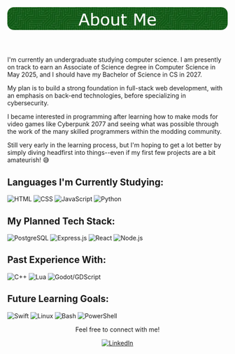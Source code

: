 <header align="center">
    <img src="./github-header-image.webp" alt="About Me">
</header>

<main>
    <p>I'm currently an undergraduate studying computer science. I am presently on track to earn an Associate of Science degree in Computer Science in May 2025, and I should have my Bachelor of Science in CS in 2027.</p>
    <p>My plan is to build a strong foundation in full-stack web development, with an emphasis on back-end technologies, before specializing in cybersecurity.</p>
    <p>I became interested in programming after learning how to make mods for video games like Cyberpunk 2077 and seeing what was possible through the work of the many skilled programmers within the modding community.</p>
    <p>Still very early in the learning process, but I'm hoping to get a lot better by simply diving headfirst into things--even if my first few projects are a bit amateurish! 😅</p>
</main>

## **Languages I'm Currently Studying:**
<div>
    <img src="https://cdn.jsdelivr.net/gh/devicons/devicon@latest/icons/html5/html5-original.svg" height="50" title="HTML" alt="HTML"/>
    <img src="https://cdn.jsdelivr.net/gh/devicons/devicon@latest/icons/css3/css3-original.svg" height="50" title="CSS" alt="CSS"/>
    <img src="https://cdn.jsdelivr.net/gh/devicons/devicon@latest/icons/javascript/javascript-original.svg" height="50" title="JavaScript" alt="JavaScript"/>
    <img src="https://cdn.jsdelivr.net/gh/devicons/devicon@latest/icons/python/python-original.svg" height="50" title="Python" alt="Python"/>
</div>

## **My Planned Tech Stack:**
<div>
    <img src="https://cdn.jsdelivr.net/gh/devicons/devicon@latest/icons/postgresql/postgresql-original.svg" height="50" title="PostgreSQL" alt="PostgreSQL"/>
    <img src="https://cdn.jsdelivr.net/gh/devicons/devicon@latest/icons/express/express-original.svg" height="50" title="Express.js" alt="Express.js"/>
    <img src="https://cdn.jsdelivr.net/gh/devicons/devicon@latest/icons/react/react-original.svg" height="50" title="React" alt="React"/>
    <img src="https://cdn.jsdelivr.net/gh/devicons/devicon@latest/icons/nodejs/nodejs-original.svg" height="50" title="Node.js" alt="Node.js"/>
</div>

## **Past Experience With:**
<div>
    <img src="https://cdn.jsdelivr.net/gh/devicons/devicon@latest/icons/cplusplus/cplusplus-original.svg" height="50" title="C++" alt="C++"/>
    <img src="https://cdn.jsdelivr.net/gh/devicons/devicon@latest/icons/lua/lua-original.svg" height="50" title="Lua" alt="Lua"/>
    <img src="https://cdn.jsdelivr.net/gh/devicons/devicon@latest/icons/godot/godot-original.svg" height="50" title="Godot/GDScript" alt="Godot/GDScript"/>
</div>

## **Future Learning Goals:**
<div>
    <img src="https://cdn.jsdelivr.net/gh/devicons/devicon@latest/icons/swift/swift-original.svg" height="50" title="Swift" alt="Swift"/>
    <img src="https://cdn.jsdelivr.net/gh/devicons/devicon@latest/icons/linux/linux-original.svg" height="50" title="Linux" alt="Linux"/>
    <img src="https://cdn.jsdelivr.net/gh/devicons/devicon@latest/icons/bash/bash-original.svg" height="50" title="Bash" alt="Bash"/>
    <img src="https://cdn.jsdelivr.net/gh/devicons/devicon@latest/icons/powershell/powershell-original.svg" height="50" title="PowerShell" alt="PowerShell"/>
</div>

<div align="center">
  <p>Feel free to connect with me!</p>
  <a href="https://www.linkedin.com/in/matthew-c-pendergast" target="_blank">
    <img src="https://cdn.jsdelivr.net/gh/devicons/devicon@latest/icons/linkedin/linkedin-original.svg" height="50" title="LinkedIn" alt="LinkedIn"/>
  </a>
</div>
